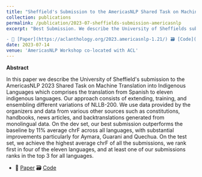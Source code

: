 ```yaml
---
title: "Sheffield's Submission to the AmericasNLP Shared Task on Machine Translation into Indigenous Languages"
collection: publications
permalink: /publication/2023-07-sheffields-submission-americasnlp
excerpt: "Best Submission. We describe the University of Sheffields submission to the AmericasNLP 2023 Shared Task on Machine Translation into Indigenous Languages. Our approach consists of extending, training, and ensembling different variations of NLLB-200. We achieve the highest average chrF of all the submissions.

- 📜 [Paper](https://aclanthology.org/2023.americasnlp-1.21/) 🗃️ [Code](https://github.com/edwardgowsmith/americasnlp-2023-sheffield)"
date: 2023-07-14
venue: 'AmericasNLP Workshop co-located with ACL'
---
```


**Abstract**

In this paper we describe the University of Sheffield's submission to the AmericasNLP 2023 Shared Task on Machine Translation into Indigenous Languages which comprises the translation from Spanish to eleven indigenous languages. Our approach consists of extending, training, and ensembling different variations of NLLB-200. We use data provided by the organizers and data from various other sources such as constitutions, handbooks, news articles, and backtranslations generated from monolingual data. On the dev set, our best submission outperforms the baseline by 11% average chrF across all languages, with substantial improvements particularly for Aymara, Guarani and Quechua. On the test set, we achieve the highest average chrF of all the submissions, we rank first in four of the eleven languages, and at least one of our submissions ranks in the top 3 for all languages.

- 📜 [Paper](https://aclanthology.org/2023.americasnlp-1.21/) 🗃️ [Code](https://github.com/edwardgowsmith/americasnlp-2023-sheffield)

